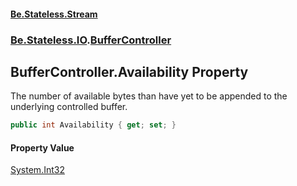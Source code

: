 #### [Be.Stateless.Stream](README.md 'README')
### [Be.Stateless.IO](Be.Stateless.IO.md 'Be.Stateless.IO').[BufferController](BufferController.md 'Be.Stateless.IO.BufferController')

## BufferController.Availability Property

The number of available bytes than have yet to be appended to the underlying controlled buffer.

```csharp
public int Availability { get; set; }
```

#### Property Value
[System.Int32](https://docs.microsoft.com/en-us/dotnet/api/System.Int32 'System.Int32')